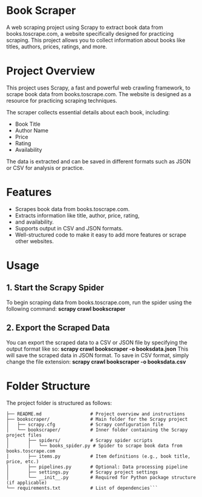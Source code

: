 # Book Scraper
A web scraping project using Scrapy to extract book data from books.toscrape.com, a website specifically designed for practicing scraping. This project allows you to collect information about books like titles, authors, prices, ratings, and more.

# Project Overview

This project uses Scrapy, a fast and powerful web crawling framework, to scrape book data from books.toscrape.com. The website is designed as a resource for practicing scraping techniques.

The scraper collects essential details about each book, including:

* Book Title
* Author Name
* Price
* Rating
* Availability
  
The data is extracted and can be saved in different formats such as JSON or CSV for analysis or practice.
# Features
* Scrapes book data from books.toscrape.com.
* Extracts information like title, author, price, rating,
* and availability.
* Supports output in CSV and JSON formats.
* Well-structured code to make it easy to add more features or scrape other websites.

# Usage
## 1. Start the Scrapy Spider
To begin scraping data from books.toscrape.com, run the spider using the following command:
**scrapy crawl bookscraper**
## 2. Export the Scraped Data
You can export the scraped data to a CSV or JSON file by specifying the output format like so:
**scrapy crawl bookscraper -o booksdata.json**
This will save the scraped data in JSON format. To save in CSV format, simply change the file extension:
**scrapy crawl bookscraper -o booksdata.csv**

# Folder Structure
The project folder is structured as follows:
```Scrapy-BookScraper/            # Root repository folder
├── README.md                  # Project overview and instructions
├── bookscraper/               # Main folder for the Scrapy project
│   ├── scrapy.cfg             # Scrapy configuration file
│   └── bookscraper/           # Inner folder containing the Scrapy project files
│       ├── spiders/           # Scrapy spider scripts
│       │   └── books_spider.py # Spider to scrape book data from books.toscrape.com
│       ├── items.py           # Item definitions (e.g., book title, price, etc.)
│       ├── pipelines.py       # Optional: Data processing pipeline
│       ├── settings.py        # Scrapy project settings
│       └── __init__.py        # Required for Python package structure (if applicable)
└── requirements.txt           # List of dependencies```
